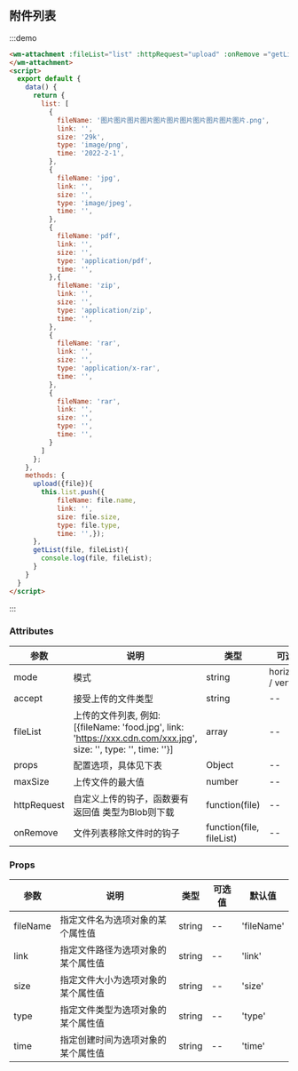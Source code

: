 ## 附件列表

:::demo

```html
<wm-attachment :fileList="list" :httpRequest="upload" :onRemove ="getList">
</wm-attachment>
<script>
  export default {
    data() {
      return {
        list: [
          {
            fileName: '图片图片图片图片图片图片图片图片图片图片图片.png',
            link: '',
            size: '29k',
            type: 'image/png',
            time: '2022-2-1',
          },
          {
            fileName: 'jpg',
            link: '',
            size: '',
            type: 'image/jpeg',
            time: '',
          },
          {
            fileName: 'pdf',
            link: '',
            size: '',
            type: 'application/pdf',
            time: '',
          },{
            fileName: 'zip',
            link: '',
            size: '',
            type: 'application/zip',
            time: '',
          },
          {
            fileName: 'rar',
            link: '',
            size: '',
            type: 'application/x-rar',
            time: '',
          },
          {
            fileName: 'rar',
            link: '',
            size: '',
            type: '',
            time: '',
          }
        ]
      };
    },
    methods: {
      upload({file}){
        this.list.push({ 
            fileName: file.name,
            link: '',
            size: file.size,
            type: file.type,
            time: '',});
      },
      getList(file, fileList){
        console.log(file, fileList);
      }
    }
  }
</script>
```

:::

### Attributes

| 参数 | 说明 | 类型 | 可选值 | 默认值
|---------|--------|-------| --------|--------
| mode | 模式 | string | horizontal / vertical | vertical
| accept | 接受上传的文件类型 | string |-- | --
| fileList | 上传的文件列表, 例如: [{fileName: 'food.jpg', link: 'https://xxx.cdn.com/xxx.jpg', size: '', type: '', time: ''}] | array | -- | []
| props | 配置选项，具体见下表 | Object |-- | --
| maxSize | 上传文件的最大值 | number | -- | 5M
| httpRequest | 自定义上传的钩子，函数要有返回值 类型为Blob则下载 | function(file) | -- | --
| onRemove | 文件列表移除文件时的钩子 | function(file, fileList) | -- | --

### Props

| 参数 | 说明 | 类型 | 可选值 | 默认值
|---------|--------|-------| --------|--------
| fileName | 指定文件名为选项对象的某个属性值 |string |-- | 'fileName'
| link | 指定文件路径为选项对象的某个属性值 |string |-- | 'link'
| size | 指定文件大小为选项对象的某个属性值 |string |-- | 'size'
| type | 指定文件类型为选项对象的某个属性值 |string |-- | 'type'
| time | 指定创建时间为选项对象的某个属性值 |string |-- | 'time'
